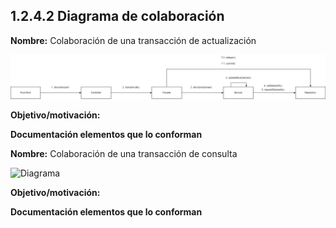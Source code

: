 
## 1.2.4.2 Diagrama de colaboración

**Nombre:** Colaboración de una transacción de actualización

![Diagrama ](https://github.com/MiguelRiosT/ApipetDocumentacion/blob/main/Dise%C3%B1o%20detallado/Vista%20de%20procesos/Diagrama%20de%20colaboraci%C3%B3n/Colaboraci%C3%B3n%20de%20una%20transacci%C3%B3n%20de%20actualizaci%C3%B3n.drawio.png)

**Objetivo/motivación:**


**Documentación elementos que lo conforman**



**Nombre:** Colaboración de una transacción de consulta

![Diagrama ](https://github.com/MiguelRiosT/ApipetDocumentacion/blob/main/Dise%C3%B1o%20detallado/Vista%20de%20procesos/Diagrama%20de%20colaboraci%C3%B3n/Colaboraci%C3%B3n%20de%20una%20transacci%C3%B3n%20de%20consulta.drawio.png)

**Objetivo/motivación:**


**Documentación elementos que lo conforman**

